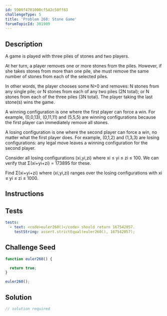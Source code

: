 ```yaml
---
id: 5900f4701000cf542c50ff83
challengeType: 5
title: 'Problem 260: Stone Game'
forumTopicId: 301909
---
```


## Description

<section id='description'>

A game is played with three piles of stones and two players.

At her turn, a player removes one or more stones from the piles. However, if she takes stones from more than one pile, she must remove the same number of stones from each of the selected piles.

In other words, the player chooses some N>0 and removes: N stones from any single pile; or N stones from each of any two piles (2N total); or N stones from each of the three piles (3N total). The player taking the last stone(s) wins the game.

A winning configuration is one where the first player can force a win. For example, (0,0,13), (0,11,11) and (5,5,5) are winning configurations because the first player can immediately remove all stones.

A losing configuration is one where the second player can force a win, no matter what the first player does. For example, (0,1,2) and (1,3,3) are losing configurations: any legal move leaves a winning configuration for the second player.

Consider all losing configurations (xi,yi,zi) where xi ≤ yi ≤ zi ≤ 100. We can verify that Σ(xi+yi+zi) = 173895 for these.

Find Σ(xi+yi+zi) where (xi,yi,zi) ranges over the losing configurations with xi ≤ yi ≤ zi ≤ 1000.

</section>

## Instructions

<section id='instructions'>

</section>

## Tests

<section id='tests'>

```yml
tests:
  - text: <code>euler260()</code> should return 167542057.
    testString: assert.strictEqual(euler260(), 167542057);

```

</section>

## Challenge Seed

<section id='challengeSeed'>

<div id='js-seed'>

```js
function euler260() {

  return true;
}

euler260();
```

</div>

</section>

## Solution

<section id='solution'>

```js
// solution required
```

</section>
